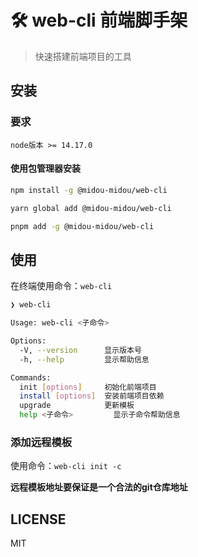 # 🛠️ web-cli 前端脚手架

> 快速搭建前端项目的工具

## 安装
### 要求
```
node版本 >= 14.17.0
```

#### 使用包管理器安装
```sh
npm install -g @midou-midou/web-cli

yarn global add @midou-midou/web-cli

pnpm add -g @midou-midou/web-cli
```

## 使用
在终端使用命令：`web-cli`

```sh
❯ web-cli

Usage: web-cli <子命令>

Options:
  -V, --version      显示版本号
  -h, --help         显示帮助信息

Commands:
  init [options]     初始化前端项目
  install [options]  安装前端项目依赖
  upgrade            更新模板
  help <子命令>         显示子命令帮助信息

```
### 添加远程模板
使用命令：`web-cli init -c`

**远程模板地址要保证是一个合法的git仓库地址**

## LICENSE
MIT